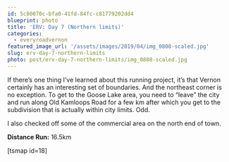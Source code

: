 ```yaml
---
id: 5c80070c-bfa0-41fd-84fc-c81779202dd4
blueprint: photo
title: 'ERV: Day 7 (Northern limits)'
categories:
  - everyroadvernon
featured_image_url: '/assets/images/2019/04/img_0808-scaled.jpg'
slug: erv-day-7-northern-limits
photo: post/erv-day-7-northern-limits/img_0808-scaled.jpg
---
```

<p><!-- wp:paragraph --></p>
<p>If there’s one thing I’ve learned about this running project, it’s that Vernon certainly has an interesting set of boundaries. And the northeast corner is no exception. To get to the Goose Lake area, you need to “leave” the city and run along Old Kamloops Road for a few km after which you get to the subdivision that is actually within city limits. Odd. </p>
<p><!-- /wp:paragraph --></p>
<p><!-- wp:paragraph --></p>
<p>I also checked off some of the commercial area on the north end of town. </p>
<p><!-- /wp:paragraph --></p>
<p><!-- wp:paragraph --></p>
<p><strong>Distance Run:</strong> 16.5km</p>
<p><!-- /wp:paragraph --></p>
<p><!-- wp:paragraph --></p>
<p>[tsmap id=18]</p>
<p><!-- /wp:paragraph --></p>
<p><!-- wp:paragraph --></p>
<p><!-- /wp:paragraph --></p>
<p><!-- wp:image {"id":436} --></p>
<figure class="wp-block-image"><img src="/assets/images/2019/04/img_0808.jpg" alt="" class="wp-image-436"/></figure>
<p><!-- /wp:image --></p>
<p><!-- wp:image {"id":437} --></p>
<figure class="wp-block-image"><img src="/assets/images/2019/04/img_0812.jpg" alt="" class="wp-image-437"/></figure>
<p><!-- /wp:image --></p>
<p><!-- wp:image {"id":438} --></p>
<figure class="wp-block-image"><img src="/assets/images/2019/04/img_0805.jpg" alt="" class="wp-image-438"/></figure>
<p><!-- /wp:image --></p>
<p><!-- wp:image {"id":439} --></p>
<figure class="wp-block-image"><img src="/assets/images/2019/04/img_0811.jpg" alt="" class="wp-image-439"/></figure>
<p><!-- /wp:image --></p>
<p><!-- wp:image {"id":440} --></p>
<figure class="wp-block-image"><img src="/assets/images/2019/04/img_0820.jpg" alt="" class="wp-image-440"/></figure>
<p><!-- /wp:image --></p>
<p><!-- wp:paragraph --></p>
<p><!-- /wp:paragraph --></p>
